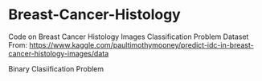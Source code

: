 # Breast-Cancer-Histology
Code on Breast Cancer Histology Images Classification Problem
Dataset From: https://www.kaggle.com/paultimothymooney/predict-idc-in-breast-cancer-histology-images/data

Binary Clasiification Problem
